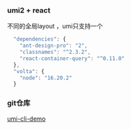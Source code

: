 ### umi2 + react
不同的全局layout ，umi只支持一个
```js
  "dependencies": {
    "ant-design-pro": "2",
    "classnames": "^2.3.2",
    "react-container-query": "^0.11.0"
  },
  "volta": {
    "node": "16.20.2"
  }
```
### git仓库
[umi-cli-demo](https://github.com/476421978/umi-cli-demo)